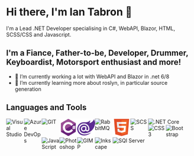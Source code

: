 # Hi there, I'm Ian Tabron 👋

I'm a Lead .NET Developer specialising in C#, WebAPI, Blazor, HTML, SCSS/CSS and Javascript.

## I'm a Fiance, Father-to-be, Developer, Drummer, Keyboardist, Motorsport enthusiast and more!

- 🔭 I’m currently working a lot with WebAPI and Blazor in .net 6/8
- 🌱 I’m currently learning more about roslyn, in particular source generation

## Languages and Tools

<img align="left" alt="Visual Studio" width="48px" src="https://cdn.jsdelivr.net/gh/devicons/devicon@latest/icons/visualstudio/visualstudio-original.svg" />
<img align="left" alt="Azure DevOps" width="48px" src="https://cdn.jsdelivr.net/gh/devicons/devicon@latest/icons/azuredevops/azuredevops-original.svg" />
<img align="left" alt="GIT" width="48px" src="https://cdn.jsdelivr.net/gh/devicons/devicon@latest/icons/git/git-original.svg" />
<img alt=".NET Core" width="48px" src="https://cdn.jsdelivr.net/gh/devicons/devicon@latest/icons/dotnetcore/dotnetcore-original.svg" />
<img align="left" alt="C#" width="48px" src="https://raw.githubusercontent.com/devicons/devicon/master/icons/csharp/csharp-original.svg" />
<img align="left" alt="Blazor" width="48px" src="https://raw.githubusercontent.com/devicons/devicon/master/icons/blazor/blazor-original.svg" />
<img align="left" alt="RabbitMQ" width="48px" src="https://cdn.jsdelivr.net/gh/devicons/devicon@latest/icons/rabbitmq/rabbitmq-original.svg" />
<img align="left" alt="HTML5" width="48px" src="https://raw.githubusercontent.com/devicons/devicon/master/icons/html5/html5-original.svg" />
<img align="left" alt="SCSS" width="48px" src="https://cdn.jsdelivr.net/gh/devicons/devicon@latest/icons/sass/sass-original.svg" />
<img align="left" alt="CSS3" width="48px" src="https://cdn.jsdelivr.net/gh/devicons/devicon@latest/icons/css3/css3-original.svg" />
<img align="left" alt="Bootstrap" width="48px" src="https://cdn.jsdelivr.net/gh/devicons/devicon@latest/icons/bootstrap/bootstrap-original.svg" />
<img align="left" alt="JavaScript" width="48px"  src="https://cdn.jsdelivr.net/gh/devicons/devicon@latest/icons/javascript/javascript-original.svg" />
<img alt="SQl Server" width="48px" src="https://cdn.jsdelivr.net/gh/devicons/devicon@latest/icons/microsoftsqlserver/microsoftsqlserver-original.svg" />
<img align="left" alt="Photoshop" width="48px" src="https://cdn.jsdelivr.net/gh/devicons/devicon@latest/icons/photoshop/photoshop-original.svg" />
<img align="left" alt="GIMP" width="48px" src="https://cdn.jsdelivr.net/gh/devicons/devicon@latest/icons/gimp/gimp-original.svg" />
<img align="left" alt="Inkscape" width="48px" src="https://cdn.jsdelivr.net/gh/devicons/devicon@latest/icons/inkscape/inkscape-original.svg" />
